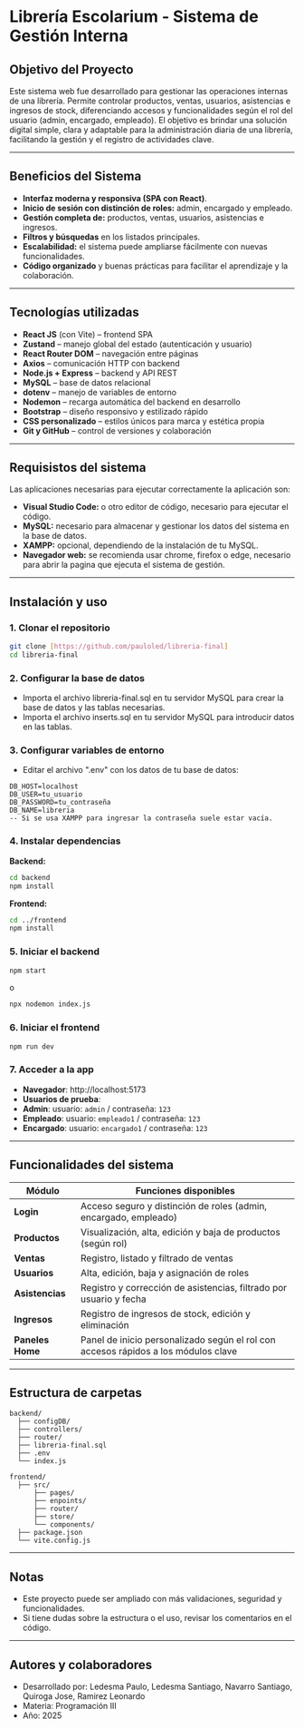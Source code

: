 # Librería Escolarium - Sistema de Gestión Interna
## Objetivo del Proyecto
Este sistema web fue desarrollado para gestionar las operaciones internas de una librería. Permite controlar productos, ventas, usuarios, asistencias e ingresos de stock, diferenciando accesos y funcionalidades según el rol del usuario (admin, encargado, empleado).
El objetivo es brindar una solución digital simple, clara y adaptable para la administración diaria de una librería, facilitando la gestión y el registro de actividades clave.

---

## Beneficios del Sistema
-  **Interfaz moderna y responsiva (SPA con React)**.
-  **Inicio de sesión con distinción de roles:** admin, encargado y empleado.
-  **Gestión completa de:** productos, ventas, usuarios, asistencias e ingresos.
-  **Filtros y búsquedas** en los listados principales.
-  **Escalabilidad:** el sistema puede ampliarse fácilmente con nuevas funcionalidades.
-  **Código organizado** y buenas prácticas para facilitar el aprendizaje y la colaboración.

---

## Tecnologías utilizadas
- **React JS** (con Vite) – frontend SPA
- **Zustand** – manejo global del estado (autenticación y usuario)
- **React Router DOM** – navegación entre páginas
- **Axios** – comunicación HTTP con backend
- **Node.js + Express** – backend y API REST
- **MySQL** – base de datos relacional
- **dotenv** – manejo de variables de entorno
- **Nodemon** – recarga automática del backend en desarrollo
- **Bootstrap** – diseño responsivo y estilizado rápido
- **CSS personalizado** – estilos únicos para marca y estética propia
- **Git y GitHub** – control de versiones y colaboración

---

##  Requisistos del sistema
Las aplicaciones necesarias para ejecutar correctamente la aplicación son:
-  **Visual Studio Code:** o otro editor de código, necesario para ejecutar el código.
-  **MySQL:** necesario para almacenar y gestionar los datos del sistema en la base de datos.
-  **XAMPP:** opcional, dependiendo de la instalación de tu MySQL.
-  **Navegador web:** se recomienda usar chrome, firefox o edge, necesario para abrir la pagina que ejecuta el sistema de gestión.

---

##  Instalación y uso

### 1. Clonar el repositorio
```bash
git clone [https://github.com/pauloled/libreria-final]
cd libreria-final
```

### 2. Configurar la base de datos
-  Importa el archivo libreria-final.sql en tu servidor MySQL para crear la base de datos y las tablas necesarias.
-  Importa el archivo inserts.sql en tu servidor MySQL para introducir datos en las tablas.

### 3. Configurar variables de entorno
-  Editar el archivo ".env" con los datos de tu base de datos:
```
DB_HOST=localhost
DB_USER=tu_usuario
DB_PASSWORD=tu_contraseña
DB_NAME=libreria
-- Si se usa XAMPP para ingresar la contraseña suele estar vacía.
```
   
### 4. Instalar dependencias
**Backend:**
```bash
cd backend
npm install
```
**Frontend:**
```bash
cd ../frontend
npm install
```

### 5. Iniciar el backend
```bash
npm start
```
o
```bash
npx nodemon index.js
```

### 6. Iniciar el frontend
```bash
npm run dev
```

### 7. Acceder a la app
-  **Navegador**: http://localhost:5173
-  **Usuarios de prueba**:
  -  **Admin**: usuario: `admin` / contraseña: `123`
  -  **Empleado**: usuario: `empleado1` / contraseña: `123`
  -  **Encargado**: usuario: `encargado1` / contraseña: `123`

---

##  Funcionalidades del sistema

| Módulo         | Funciones disponibles                                                                |
|----------------|--------------------------------------------------------------------------------------|
| **Login**      | Acceso seguro y distinción de roles (admin, encargado, empleado)                     |
| **Productos**  | Visualización, alta, edición y baja de productos (según rol)                         |
| **Ventas**     | Registro, listado y filtrado de ventas                                               |
| **Usuarios**   | Alta, edición, baja y asignación de roles                                            |
| **Asistencias**| Registro y corrección de asistencias, filtrado por usuario y fecha                   |
| **Ingresos**   | Registro de ingresos de stock, edición y eliminación                                 |
| **Paneles Home** | Panel de inicio personalizado según el rol con accesos rápidos a los módulos clave |

---

## Estructura de carpetas
```
backend/
  ├── configDB/
  ├── controllers/
  ├── router/
  ├── libreria-final.sql
  ├── .env
  └── index.js

frontend/
  ├── src/
      ├── pages/
      ├── enpoints/
      ├── router/
      ├── store/
      └── components/
  ├── package.json
  └── vite.config.js
```

---

## Notas
- Este proyecto puede ser ampliado con más validaciones, seguridad y funcionalidades.
- Si tiene dudas sobre la estructura o el uso, revisar los comentarios en el código.

---

## Autores y colaboradores
-  Desarrollado por: Ledesma Paulo, Ledesma Santiago, Navarro Santiago, Quiroga Jose, Ramirez Leonardo
-  Materia: Programación III
-  Año: 2025
